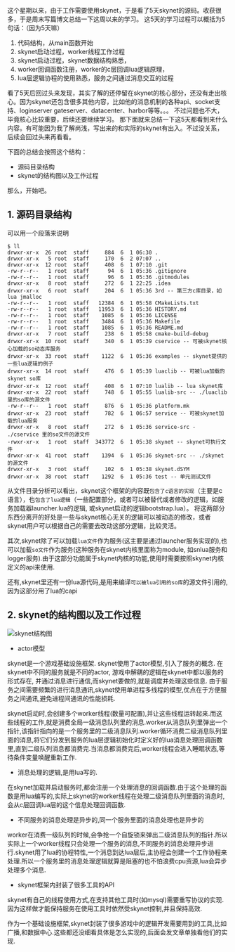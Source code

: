 这个星期以来，由于工作需要使用skynet，于是看了5天skynet的源码。收获很多，于是周末写篇博文总结一下这周以来的学习。
这5天的学习过程可以概括为5句话：（因为5天嘛）
1. 代码结构，从main函数开始
2. skynet启动过程，worker线程工作过程
3. skynet启动过程，skynet数据结构熟悉，
4. worker回调函数注册，worker的c层回调lua逻辑原理，
5. lua层逻辑协程的使用熟悉，服务之间通过消息交互的过程

看了5天后回过头来发现，其实了解的还停留在skynet的核心部分，还没有走出核心。因为skynet还包含很多其他内容，比如他的消息机制的各种api、socket支持、loginserver gateserver、datacenter、harbor等等。。。
不过问题也不大，毕竟核心比较重要，后续还要继续学习。
那下面就来总结一下这5天都看到来什么内容。有可能因为我了解尚浅，写出来的和实际的skynet有出入。不过没关系，后续会回过头来再看看。

下面的总结会按照这个结构：
- 源码目录结构
- skynet的结构图以及工作过程

那么，开始吧。

## 1. 源码目录结构
可以用一个段落来说明

``` shell
$ ll
drwxr-xr-x  26 root  staff     884  6  1 06:30 .
drwxr-xr-x   5 root  staff     170  6  2 07:07 ..
drwxr-xr-x  12 root  staff     408  6  1 07:10 .git
-rw-r--r--   1 root  staff      94  6  1 05:36 .gitignore
-rw-r--r--   1 root  staff      96  6  1 05:36 .gitmodules
drwxr-xr-x   8 root  staff     272  6  1 22:25 .idea
drwxr-xr-x   6 root  staff     204  6  1 05:36 3rd -- 第三方c库目录，如lua jmalloc
-rw-r--r--   1 root  staff   12384  6  1 05:58 CMakeLists.txt
-rw-r--r--   1 root  staff   11953  6  1 05:36 HISTORY.md
-rw-r--r--   1 root  staff    1085  6  1 05:36 LICENSE
-rw-r--r--   1 root  staff    3484  6  1 05:36 Makefile
-rw-r--r--   1 root  staff    1085  6  1 05:36 README.md
drwxr-xr-x   7 root  staff     238  6  1 05:58 cmake-build-debug
drwxr-xr-x  10 root  staff     340  6  1 05:39 cservice -- 可被skynet核心加载的so动态库服务
drwxr-xr-x  33 root  staff    1122  6  1 05:36 examples -- skynet提供的一些lua逻辑的例子
drwxr-xr-x  14 root  staff     476  6  1 05:39 luaclib -- 可被lua加载的skynet so库
drwxr-xr-x  12 root  staff     408  6  1 07:10 lualib -- lua skynet库
drwxr-xr-x  22 root  staff     748  6  1 05:55 lualib-src -- ./luaclib 里的so库的源文件
-rw-r--r--   1 root  staff     876  6  1 05:36 platform.mk
drwxr-xr-x  23 root  staff     782  6  1 06:57 service -- 可被skynet加载的lua服务
drwxr-xr-x   8 root  staff     272  6  1 05:36 service-src - ./cservice 里的so文件的源文件
-rwxr-xr-x   1 root  staff  343772  6  1 05:38 skynet -- skynet可执行文件
drwxr-xr-x  41 root  staff    1394  6  1 05:36 skynet-src -- ./skynet 的源文件
drwxr-xr-x   3 root  staff     102  6  1 05:38 skynet.dSYM
drwxr-xr-x  38 root  staff    1292  6  1 05:36 test -- 单元测试文件

````

从文件目录分析可以看出，skynet这个框架的内容既`包含了c语言的实现`（主要是c语言），也`包含了lua逻辑`（一些配置部分，或者可以被替代或者修改的逻辑，如服务加载器launcher.lua的逻辑, 或skynet启动的逻辑bootstrap.lua）。
将这两部分东西分离开的好处是一些与skynet核心无关的逻辑可以被动态的修改，或者skynet用户可以根据自己的需要去改动这部分逻辑，比较灵活。

其次,skynet除了可以加载`lua文件`作为服务(这主要是通过launcher服务实现的),也可以加载`so文件`作为服务(这种服务在skynet内核里面称为module, 如snlua服务和logger服务).由于这部分功能属于skynet内核的功能,使用时需要按照skynet内核定义的api来使用.

还有,skynet里还有一份lua源代码,是用来编译`可以被lua引用的so库`的源文件引用的,因为这部分用了lua的capi

## 2. skynet的结构图以及工作过程

![skynet结构图](../img/skynet/overview/skynet结构.png)

- actor模型

skynet是一个游戏基础设施框架. skynet使用了actor模型,引入了服务的概念. 在skynet中不同的服务就是不同的actor, 游戏中解耦的逻辑在skynet中都以服务的形式存在, 并通过消息进行通信,而skynet要做的,就是调度并处理这些信息. 由于服务之间需要频繁的进行消息通讯,skynet使用单进程多线程的模型,优点在于方便服务之间通讯,避免进程间通讯的性能损耗.

skynet启动时,会创建多个worker线程(数量可配置),并让这些线程运转起来.而这些线程的工作,就是消费全局一级消息队列里的消息.worker从消息队列里弹出一个指针,该指针指向的是一个服务里的二级消息队列.worker循环消费二级消息队列里面的消息,将它们分发到服务的lua层逻辑初始化时定义好的lua消息处理回调函数里,直到二级队列消息都消费完.当消息都消费完后,worker线程会进入睡眠状态,等待条件变量唤醒重新工作.

- 消息处理的逻辑,是用lua写的.
    
在skynet加载并启动服务时,都会注册一个处理消息的回调函数.由于这个处理的函数是用lua编写的,实际上skynet的worker线程在处理二级消息队列里面的消息时,会从c层回调lua层的这个信息处理回调函数.

- 不同服务的消息处理是异步的,同一个服务里面的消息处理也是异步的

worker在消费一级队列的时候,会争抢一个自旋锁来弹出二级消息队列的指针.所以实际上一个worker线程只会处理一个服务的消息,不同服务的消息处理异步进行.skynet用了lua的协程特性,一个消息到达lua层后,主协程会创建一个工作协程来处理.所以一个服务里的消息处理逻辑就算是阻塞的也不怕浪费cpu资源,lua会异步处理多个消息.

- skynet框架内封装了很多工具的API

skynet有自己的线程使用方式,在支持其他工具时(如mysql)需要重写协议的实现.因为这样做才能保持服务在使用工具时依然受skynet控制,并且保持高效.

作为一个基础设施框架,skynet封装了很多游戏中的逻辑开发需要用到的工具,比如广播,和数据中心.这些都还没细看具体是怎么实现的,后面会发文章单独看他们的实现.


